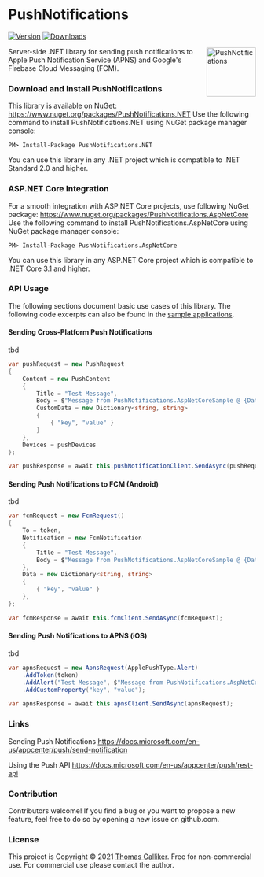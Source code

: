 # PushNotifications
[![Version](https://img.shields.io/nuget/v/PushNotifications.NET.svg)](https://www.nuget.org/packages/PushNotifications.NET)  [![Downloads](https://img.shields.io/nuget/dt/PushNotifications.NET.svg)](https://www.nuget.org/packages/PushNotifications.NET)

<img src="https://raw.githubusercontent.com/thomasgalliker/PushNotifications/develop/logo.png" height="100" alt="PushNotifications" align="right">
Server-side .NET library for sending push notifications to Apple Push Notification Service (APNS) and Google's Firebase Cloud Messaging (FCM).

### Download and Install PushNotifications
This library is available on NuGet: https://www.nuget.org/packages/PushNotifications.NET
Use the following command to install PushNotifications.NET using NuGet package manager console:

    PM> Install-Package PushNotifications.NET

You can use this library in any .NET project which is compatible to .NET Standard 2.0 and higher.

### ASP.NET Core Integration
For a smooth integration with ASP.NET Core projects, use following NuGet package: https://www.nuget.org/packages/PushNotifications.AspNetCore
Use the following command to install PushNotifications.AspNetCore using NuGet package manager console:

    PM> Install-Package PushNotifications.AspNetCore

You can use this library in any ASP.NET Core project which is compatible to .NET Core 3.1 and higher.


### API Usage
The following sections document basic use cases of this library. The following code excerpts can also be found in the [sample applications](https://github.com/thomasgalliker/PushNotifications/tree/develop/Samples).

#### Sending Cross-Platform Push Notifications
tbd
```C#
var pushRequest = new PushRequest
{
    Content = new PushContent
    {
        Title = "Test Message",
        Body = $"Message from PushNotifications.AspNetCoreSample @ {DateTime.Now}",
        CustomData = new Dictionary<string, string>
        {
            { "key", "value" }
        }
    },
    Devices = pushDevices
};

var pushResponse = await this.pushNotificationClient.SendAsync(pushRequest);
```


#### Sending Push Notifications to FCM (Android)
tbd
```C#
var fcmRequest = new FcmRequest()
{
    To = token,
    Notification = new FcmNotification
    {
        Title = "Test Message",
        Body = $"Message from PushNotifications.AspNetCoreSample @ {DateTime.Now}",
    },
    Data = new Dictionary<string, string>
    {
        { "key", "value" }
    },
};

var fcmResponse = await this.fcmClient.SendAsync(fcmRequest);
```

#### Sending Push Notifications to APNS (iOS)
tbd
```C#
var apnsRequest = new ApnsRequest(ApplePushType.Alert)
    .AddToken(token)
    .AddAlert("Test Message", $"Message from PushNotifications.AspNetCoreSample @ {DateTime.Now}")
    .AddCustomProperty("key", "value");

var apnsResponse = await this.apnsClient.SendAsync(apnsRequest);
```

### Links
Sending Push Notifications
https://docs.microsoft.com/en-us/appcenter/push/send-notification

Using the Push API
https://docs.microsoft.com/en-us/appcenter/push/rest-api

### Contribution
Contributors welcome! If you find a bug or you want to propose a new feature, feel free to do so by opening a new issue on github.com.

### License
This project is Copyright &copy; 2021 [Thomas Galliker](https://ch.linkedin.com/in/thomasgalliker). Free for non-commercial use. For commercial use please contact the author.

